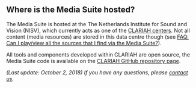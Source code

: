 ## Where is the Media Suite hosted?

The Media Suite is hosted at the The Netherlands Institute for Sound and Vision (NISV), which currently acts as one of the [CLARIAH centers](https://www.clariah.nl/over/organisatie/centra). Not all content (media resources) are stored in this data centre though (see [FAQ: Can I play/view all the sources that I find via the Media Suite?](<http://mediasuite.clariah.nl/documentation/faq/can-play-view>)).

All tools and components developed within CLARIAH are open source, the Media Suite code is available on the <a href="https://github.com/CLARIAH">CLARIAH GitHub repository page</a>. 



*(Last update: October 2, 2018)* *If you have any questions, please [contact us]( https://mediasuite.clariah.nl/contact ).*